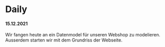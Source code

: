 # Daily

#### 15.12.2021
Wir fangen heute an ein Datenmodel für unseren Webshop zu modelieren.<br>
Ausserdem starten wir mit dem Grundriss der Webseite.
